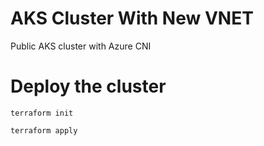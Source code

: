 # AKS Cluster With New VNET

Public AKS cluster with Azure CNI

# Deploy the cluster

`terraform init`

`terraform apply`
